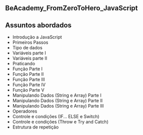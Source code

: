 ## BeAcademy_FromZeroToHero_JavaScript
## Assuntos abordados
 
* Introdução a JavaScript 
* Primeiros Passos 
* Tipo de dados 
* Variáveis parte I 
* Variáveis parte II 
* Praticando 
* Função Parte I 
* Função Parte II 
* Função Parte III 
* Função Parte IV 
* Função Parte V 
* Manipulando Dados (String e Array) Parte I 
* Manipulando Dados (String e Array) Parte II 
* Manipulando Dados (String e Array) Parte III 
* Operadores 
* Controle e condições (IF... ELSE e Switch) 
* Controle e condições (Throw e Try and Catch) 
* Estrutura de repetição


